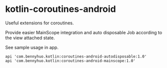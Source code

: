 # kotlin-coroutines-android
Useful extensions for coroutines.

Provide easier MainScope integration and auto disposable Job according to the view attached state.

See sample usage in app.

```
api 'com.bennyhuo.kotlin:coroutines-android-autodisposable:1.0'
api 'com.bennyhuo.kotlin:coroutines-android-mainscope:1.0'
```